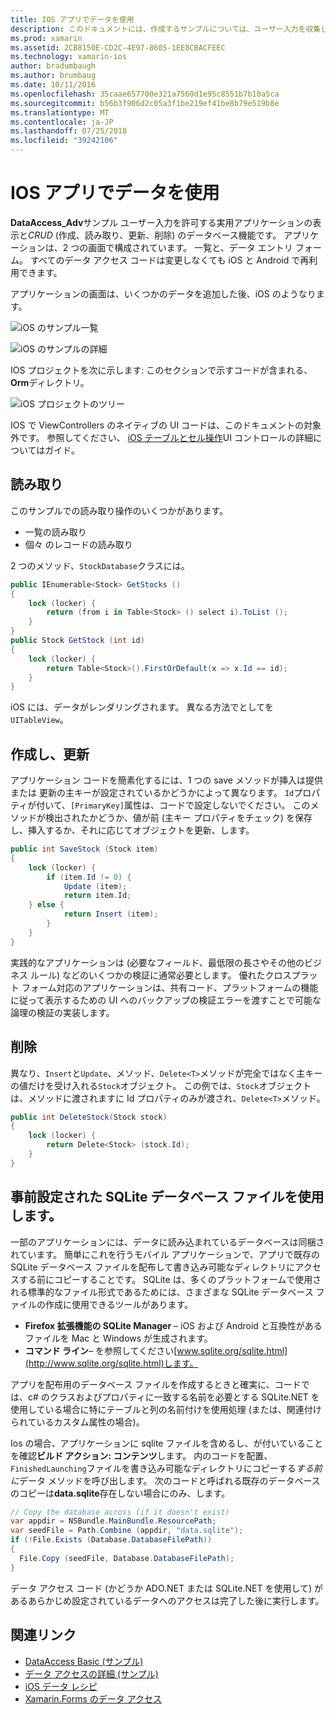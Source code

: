 ```yaml
---
title: IOS アプリでデータを使用
description: このドキュメントには、作成するサンプルについては、ユーザー入力を収集し、実行する方法を示します DataAccess_Adv がについて説明します、読み取り、更新、および削除 (CRUD) のデータベースで Xamarin.iOS アプリを操作します。
ms.prod: xamarin
ms.assetid: 2CB8150E-CD2C-4E97-8605-1EE8CBACFEEC
ms.technology: xamarin-ios
author: bradumbaugh
ms.author: brumbaug
ms.date: 10/11/2016
ms.openlocfilehash: 35caae657700e321a7560d1e95c8551b7b10a5ca
ms.sourcegitcommit: b56b3f906d2c05a3f1be219ef41be8b79e519b8e
ms.translationtype: MT
ms.contentlocale: ja-JP
ms.lasthandoff: 07/25/2018
ms.locfileid: "39242106"
---
```

# <a name="using-data-in-an-ios-app"></a>IOS アプリでデータを使用

**DataAccess_Adv**サンプル ユーザー入力を許可する実用アプリケーションの表示と*CRUD* (作成、読み取り、更新、削除) のデータベース機能です。 アプリケーションは、2 つの画面で構成されています。 一覧と、データ エントリ フォーム。 すべてのデータ アクセス コードは変更しなくても iOS と Android で再利用できます。

アプリケーションの画面は、いくつかのデータを追加した後、iOS のようなります。

 ![](using-data-in-an-app-images/image9.png "iOS のサンプル一覧")

 ![](using-data-in-an-app-images/image10.png "iOS のサンプルの詳細")

IOS プロジェクトを次に示します: このセクションで示すコードが含まれる、 **Orm**ディレクトリ。

 ![](using-data-in-an-app-images/image13.png "iOS プロジェクトのツリー")

IOS で ViewControllers のネイティブの UI コードは、このドキュメントの対象外です。
参照してください、 [iOS テーブルとセル操作](~/ios/user-interface/controls/tables/index.md)UI コントロールの詳細についてはガイド。

## <a name="read"></a>読み取り

このサンプルでの読み取り操作のいくつかがあります。

-  一覧の読み取り
-  個々 のレコードの読み取り


2 つのメソッド、`StockDatabase`クラスには。

```csharp
public IEnumerable<Stock> GetStocks ()
{
    lock (locker) {
        return (from i in Table<Stock> () select i).ToList ();
    }
}
public Stock GetStock (int id)
{
    lock (locker) {
        return Table<Stock>().FirstOrDefault(x => x.Id == id);
    }
}
```

iOS には、データがレンダリングされます。 異なる方法でとしてを`UITableView`。

## <a name="create-and-update"></a>作成し、更新

アプリケーション コードを簡素化するには、1 つの save メソッドが挿入は提供または 更新の主キーが設定されているかどうかによって異なります。 `Id`プロパティが付いて、`[PrimaryKey]`属性は、コードで設定しないでください。
このメソッドが検出されたかどうか、値が前 (主キー プロパティをチェック) を保存し、挿入するか、それに応じてオブジェクトを更新、します。

```csharp
public int SaveStock (Stock item)
{
    lock (locker) {
        if (item.Id != 0) {
            Update (item);
            return item.Id;
    } else {
            return Insert (item);
        }
    }
}
```



実践的なアプリケーションは (必要なフィールド、最低限の長さやその他のビジネス ルール) などのいくつかの検証に通常必要とします。
優れたクロスプラット フォーム対応のアプリケーションは、共有コード、プラットフォームの機能に従って表示するための UI へのバックアップの検証エラーを渡すことで可能な論理の検証の実装します。

## <a name="delete"></a>削除

異なり、`Insert`と`Update`、メソッド、`Delete<T>`メソッドが完全ではなく主キーの値だけを受け入れる`Stock`オブジェクト。
この例では、`Stock`オブジェクトは、メソッドに渡されますに Id プロパティのみが渡され、`Delete<T>`メソッド。

```csharp
public int DeleteStock(Stock stock)
{
    lock (locker) {
        return Delete<Stock> (stock.Id);
    }
}
```

## <a name="using-a-pre-populated-sqlite-database-file"></a>事前設定された SQLite データベース ファイルを使用します。

一部のアプリケーションには、データに読み込まれているデータベースは同梱されています。
簡単にこれを行うモバイル アプリケーションで、アプリで既存の SQLite データベース ファイルを配布して書き込み可能なディレクトリにアクセスする前にコピーすることです。 SQLite は、多くのプラットフォームで使用される標準的なファイル形式であるためには、さまざまな SQLite データベース ファイルの作成に使用できるツールがあります。

-  **Firefox 拡張機能の SQLite Manager** – iOS および Android と互換性があるファイルを Mac と Windows が生成されます。
-  **コマンド ライン**– を参照してください[www.sqlite.org/sqlite.html](http://www.sqlite.org/sqlite.html)します。


アプリを配布用のデータベース ファイルを作成するときと確実に、コードでは、c# のクラスおよびプロパティに一致する名前を必要とする SQLite.NET を使用している場合に特にテーブルと列の名前付けを使用処理 (または、関連付けられているカスタム属性の場合)。

Ios の場合、アプリケーションに sqlite ファイルを含めるし、が付いていることを確認**ビルド アクション: コンテンツ**します。 内のコードを配置、`FinishedLaunching`ファイルを書き込み可能なディレクトリにコピーする*する前に*データ メソッドを呼び出します。 次のコードと呼ばれる既存のデータベースのコピーは**data.sqlite**存在しない場合にのみ、します。

```csharp
// Copy the database across (if it doesn't exist)
var appdir = NSBundle.MainBundle.ResourcePath;
var seedFile = Path.Combine (appdir, "data.sqlite");
if (!File.Exists (Database.DatabaseFilePath))
{
  File.Copy (seedFile, Database.DatabaseFilePath);
}
```

データ アクセス コード (かどうか ADO.NET または SQLite.NET を使用して) があるあらかじめ設定されているデータへのアクセスは完了した後に実行します。


## <a name="related-links"></a>関連リンク

- [DataAccess Basic (サンプル)](https://github.com/xamarin/mobile-samples/tree/master/DataAccess/Basic)
- [データ アクセスの詳細 (サンプル)](https://github.com/xamarin/mobile-samples/tree/master/DataAccess/Advanced)
- [iOS データ レシピ](https://github.com/xamarin/recipes/tree/master/Recipes/ios/data/sqlite)
- [Xamarin.Forms のデータ アクセス](~/xamarin-forms/app-fundamentals/databases.md)
